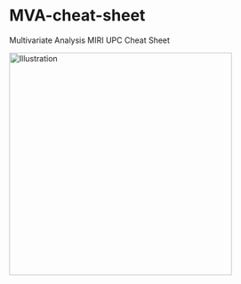 # MVA-cheat-sheet
Multivariate Analysis MIRI UPC Cheat Sheet

<a href="https://github.com/javiferran/MVA-cheat-sheet/blob/master/MVA_Cheat_sheet.pdf"><img src="https://github.com/javiferran/MVA-cheat-sheet/blob/master/cover.pdf?" alt="Illustration" width="400px"/></a> &nbsp; &nbsp; &nbsp; &nbsp; &nbsp; &nbsp; &nbsp; &nbsp; &nbsp; &nbsp; &nbsp; &nbsp; &nbsp; &nbsp; &nbsp; &nbsp; &nbsp; &nbsp; &nbsp; &nbsp; &nbsp; &nbsp; &nbsp; &nbsp; &nbsp; &nbsp; &nbsp; &nbsp; &nbsp; &nbsp; &nbsp; &nbsp; &nbsp; &nbsp; &nbsp; &nbsp; &nbsp; &nbsp; &nbsp; &nbsp; &nbsp; &nbsp; &nbsp; &nbsp; &nbsp; &nbsp; &nbsp; &nbsp; &nbsp; &nbsp; &nbsp; &nbsp; &nbsp; &nbsp; &nbsp; &nbsp; &nbsp; &nbsp; &nbsp; &nbsp; &nbsp; &nbsp; &nbsp; &nbsp;&nbsp; &nbsp; &nbsp;
